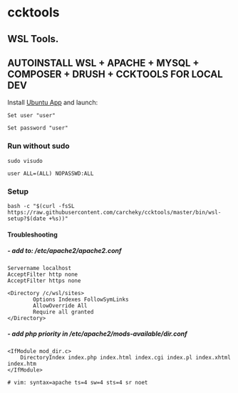 # ccktools
## WSL Tools. 
## AUTOINSTALL WSL + APACHE + MYSQL + COMPOSER + DRUSH + CCKTOOLS FOR LOCAL DEV

Install [Ubuntu App](https://www.microsoft.com/es-es/p/ubuntu-1804-lts/9n9tngvndl3q#activetab=pivot:overviewtab) and launch:

    Set user "user"

    Set password "user"


### Run without sudo
```
sudo visudo
```
```
user ALL=(ALL) NOPASSWD:ALL
```

### Setup
```
bash -c "$(curl -fsSL https://raw.githubusercontent.com/carcheky/ccktools/master/bin/wsl-setup?$(date +%s))"
```


#### Troubleshooting
##### - add to: /etc/apache2/apache2.conf

```
Servername localhost
AcceptFilter http none
AcceptFilter https none

<Directory /c/wsl/sites>
        Options Indexes FollowSymLinks
        AllowOverride All
        Require all granted
</Directory>
```

##### - add php priority in /etc/apache2/mods-available/dir.conf

```
<IfModule mod_dir.c>
    DirectoryIndex index.php index.html index.cgi index.pl index.xhtml index.htm
</IfModule>

# vim: syntax=apache ts=4 sw=4 sts=4 sr noet
```